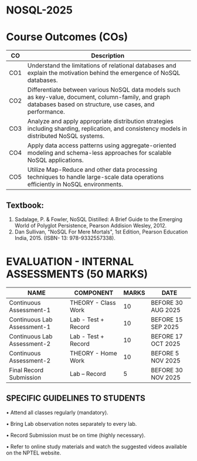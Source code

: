 # NOSQL-2025
# Course Outcomes (COs)

| CO   | Description                                                                                                                      |
|------|----------------------------------------------------------------------------------------------------------------------------------|
| CO1  | Understand the limitations of relational databases and explain the motivation behind the emergence of NoSQL databases.           |
| CO2  | Differentiate between various NoSQL data models such as key-value, document, column-family, and graph databases based on structure, use cases, and performance. |
| CO3  | Analyze and apply appropriate distribution strategies including sharding, replication, and consistency models in distributed NoSQL systems. |
| CO4  | Apply data access patterns using aggregate-oriented modeling and schema-less approaches for scalable NoSQL applications.         |
| CO5  | Utilize Map-Reduce and other data processing techniques to handle large-scale data operations efficiently in NoSQL environments. |




Textbook: 
---------
1.	Sadalage, P. & Fowler, NoSQL Distilled: A Brief Guide to the Emerging World of Polyglot Persistence, Pearson Addision Wesley, 2012. 
2.	Dan Sullivan, "NoSQL For Mere Mortals", 1st Edition, Pearson Education India, 2015. 
(ISBN- 13: 978-9332557338). 

# EVALUATION - INTERNAL ASSESSMENTS (50 MARKS)

| NAME                        | COMPONENT           | MARKS | DATE                |
|-----------------------------|---------------------|-------|---------------------|
| Continuous Assessment-1      | THEORY - Class Work | 10    | BEFORE 30 AUG 2025  |
| Continuous Lab Assessment-1  | Lab - Test + Record | 10    | BEFORE 15 SEP 2025  |
| Continuous Lab Assessment-2  | Lab - Test + Record | 10    | BEFORE 17 OCT 2025  |
| Continuous Assessment-2      | THEORY - Home Work  | 10    | BEFORE 5 NOV 2025   |
| Final Record Submission      | Lab – Record        | 5     | BEFORE 30 NOV 2025  |




SPECIFIC GUIDELINES TO STUDENTS
-------------------------------
•	Attend all classes regularly (mandatory).

•	Bring Lab observation notes separately to every lab.

•	Record Submission must be on time (highly necessary).

•	Refer to online study materials and watch the suggested videos available on the NPTEL website.


